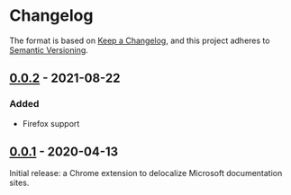 Changelog
=========

The format is based on [Keep a Changelog](https://keepachangelog.com/en/1.0.0/), and this project adheres to [Semantic
Versioning](https://semver.org/spec/v2.0.0.html).

## [0.0.2] - 2021-08-22
### Added
- Firefox support

## [0.0.1] - 2020-04-13
Initial release: a Chrome extension to delocalize Microsoft documentation sites.

[0.0.1]: https://github.com/ForNeVeR/msdn-delocalizer/releases/tag/v0.0.1
[0.0.2]: https://github.com/ForNeVeR/fornever.me/compare/v0.0.1...v0.0.2
[Unreleased]: https://github.com/ForNeVeR/fornever.me/compare/v0.0.2...HEAD

